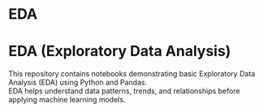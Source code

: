 # EDA
# EDA (Exploratory Data Analysis)

This repository contains notebooks demonstrating basic Exploratory Data Analysis (EDA) using Python and Pandas.  
EDA helps understand data patterns, trends, and relationships before applying machine learning models.

